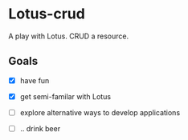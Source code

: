 # Lotus-crud
A play with Lotus. CRUD a resource.

## Goals
- [x] have fun
- [x] get semi-familar with Lotus
- [ ] explore alternative ways to develop applications
- [ ] .. drink beer

